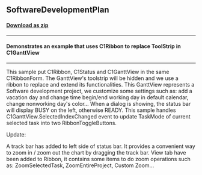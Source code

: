 ## SoftwareDevelopmentPlan
#### [Download as zip](https://grapecity.github.io/DownGit/#/home?url=https://github.com/GrapeCity/ComponentOne-WinForms-Samples/tree/master/NetFramework\GanttView\VB\SoftwareDevelopmentPlan)
____
#### Demonstrates an example that uses C1Ribbon to replace ToolStrip in C1GanttView
____
This sample put C1Ribbon, C1Status and C1GanttView in the same C1RibbonForm. The GanttView's toolstrip will be hidden and we use a ribbon to replace and extend its functionalities. This GanttView represents a Software development project, we customize some settings such as: add a vacation day and change time begin/end working day in default calendar, change nonworking day's color... When a dialog is showing, the status bar will display BUSY on the left, otherwise READY. This sample handles C1GanttView.SelectedIndexChanged event to update TaskMode of current selected task into two RibbonToggleButtons. 

Update: 

A track bar has added to left side of status bar. It provides a convenient way to zoom in / zoom out the chart by dragging the track bar. View tab have been added to Ribbon, it contains some items to do zoom operations such as: ZoomSelectedTask, ZoomEntireProject, Custom Zoom... 